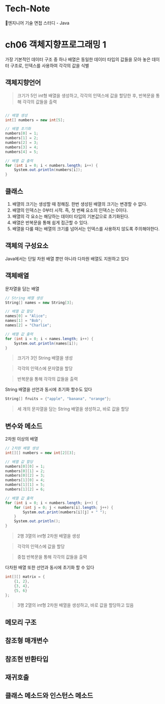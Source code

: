 # Tech-Note
📂엔지니어 기술 면접 스터디 - Java

# ch06 객체지향프로그래밍 1
가장 기본적인 데이터 구조 중 하나
배열은 동일한 데이터 타입의 값들을 모아 놓은 데이터 구조로, 인덱스를 사용하여 각각의 값을 식별

## 객체지향언어

> 크기가 5인 int형 배열을 생성하고, 각각의 인덱스에 값을 할당한 후, 반복문을 통해 각각의 값들을 출력

```csharp

// 배열 생성
int[] numbers = new int[5];

// 배열 초기화
numbers[0] = 1;
numbers[1] = 2;
numbers[2] = 3;
numbers[3] = 4;
numbers[4] = 5;

// 배열 값 출력
for (int i = 0; i < numbers.length; i++) {
    System.out.println(numbers[i]);
}

```

## 클래스

1. 배열의 크기는 생성할 때 정해짐. 한번 생성된 배열의 크기는 변경할 수 없다.
2. 배열의 인덱스는 0부터 시작. 즉, 첫 번째 요소의 인덱스는 0이다.
3. 배열의 각 요소는 해당하는 데이터 타입의 기본값으로 초기화된다.
4. 배열은 반복문을 통해 쉽게 접근할 수 있다.
5. 배열을 다룰 때는 배열의 크기를 넘어서는 인덱스를 사용하지 않도록 주의해야한다.

## 객체의 구성요소

Java에서는 단일 차원 배열 뿐만 아니라 다차원 배열도 지원하고 있다

## 객체배열

문자열을 담는 배열

```csharp
// String 배열 생성
String[] names = new String[3];

// 배열 값 할당
names[0] = "Alice";
names[1] = "Bob";
names[2] = "Charlie";

// 배열 값 출력
for (int i = 0; i < names.length; i++) {
    System.out.println(names[i]);
}
```
> 크기가 3인 String 배열을 생성

> 각각의 인덱스에 문자열을 할당

> 반복문을 통해 각각의 값들을 출력

String 배열을 선언과 동시에 초기화 할수도 있다

```csharp
String[] fruits = {"apple", "banana", "orange"};
```
>  세 개의 문자열을 담는 String 배열을 생성하고, 바로 값을 할당

## 변수와 메소드

2차원 이상의 배열
```csharp
// 2차원 배열 생성
int[][] numbers = new int[2][3];

// 배열 값 할당
numbers[0][0] = 1;
numbers[0][1] = 2;
numbers[0][2] = 3;
numbers[1][0] = 4;
numbers[1][1] = 5;
numbers[1][2] = 6;

// 배열 값 출력
for (int i = 0; i < numbers.length; i++) {
    for (int j = 0; j < numbers[i].length; j++) {
        System.out.print(numbers[i][j] + " ");
    }
    System.out.println();
}
```
> 2행 3열의 int형 2차원 배열을 생성

> 각각의 인덱스에 값을 할당

> 중첩 반복문을 통해 각각의 값들을 출력

다차원 배열 또한 선언과 동시에 초기화 할 수 있다
```csharp
int[][] matrix = {
    {1, 2},
    {3, 4},
    {5, 6}
};
```
> 3행 2열의 int형 2차원 배열을 생성하고, 바로 값을 할당하고 있음

## 메모리 구조

## 참조형 매개변수

## 참조현 반환타입

## 재귀호출

## 클래스 메소드와 인스턴스 메소드

##
